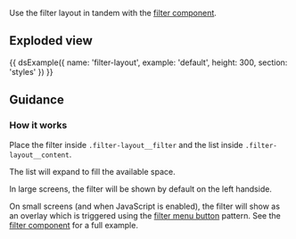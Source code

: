 Use the filter layout in tandem with the [filter component](/components/filter/).

## Exploded view

{{ dsExample({
  name: 'filter-layout',
  example: 'default',
  height: 300,
  section: 'styles'
}) }}

## Guidance

### How it works

Place the filter inside `.filter-layout__filter` and the list inside `.filter-layout__content`.

The list will expand to fill the available space.

In large screens, the filter will be shown by default on the left handside.

On small screens (and when JavaScript is enabled), the filter will show as an overlay which is triggered using the [filter menu button](/patterns/filter-menu-button/) pattern. See the [filter component](/components/filter/) for a full example.